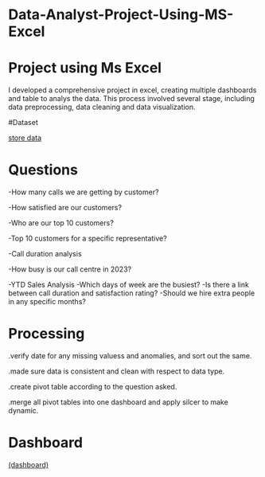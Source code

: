 # Data-Analyst-Project-Using-MS-Excel
# Project using Ms Excel

I developed a comprehensive project in excel, creating multiple dashboards and table to analys the data. This process involved several stage, including data preprocessing, data cleaning and data visualization.

#Dataset

<a href="https://github.com/sanjay17012002/Data-Analyst-Project-Using-MS-Excel/blob/main/data-excel-portfolio-project.xlsx">store data</a>

# Questions

-How many calls we are getting by customer?

-How satisfied are our customers?

-Who are our top 10 customers?

-Top 10 customers for a specific representative?

-Call duration analysis

-How busy is our call centre in 2023?

-YTD Sales Analysis
-Which days of week are the busiest?
-Is there a link between call duration and satisfaction rating?
-Should we hire extra people in any specific months?

# Processing

.verify date for any missing valuess and anomalies, and sort out the same.

.made sure data is consistent and clean with respect to data type.

.create pivot table according to the question asked.

.merge all pivot tables into one dashboard and apply silcer to make dynamic.

# Dashboard
[(dashboard)](https://github.com/sanjay17012002/Data-Analyst-Project-Using-MS-Excel/blob/main/dashboard.jpeg)

